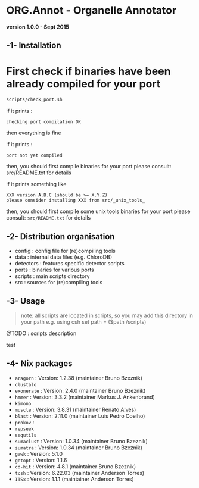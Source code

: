 # ORG.Annot - Organelle Annotator

**version 1.0.0 - Sept 2015**

## -1- Installation

# First check if binaries have been already compiled for your port

```bash
scripts/check_port.sh
```

if it prints :

```
checking port compilation OK
```

then everything is fine

if it prints :

```
port not yet compiled
```

then, you should first compile binaries for your port
please consult: src/README.txt for details

if it prints something like

```
XXX version A.B.C (should be >= X.Y.Z)
please consider installing XXX from src/_unix_tools_
```

then, you should first compile some unix tools binaries for your port
please consult: `src/README.txt` for details

## -2- Distribution organisation


- config    :  config file for (re)compiling tools
- data      :  internal data files (e.g. ChloroDB)
- detectors :  features specific detector scripts
- ports     :  binaries for various ports
- scripts   :  main scripts directory
- src       :  sources for (re)compiling tools

## -3- Usage


> note: all scripts are located in scripts, so you may add
>       this directory in your path
>       e.g. using csh 
>       set path = ($path <ROOTDIR>/scripts)

@TODO : scripts description

test

## -4- Nix packages

- `aragorn` : Version: 1.2.38 (maintainer Bruno Bzeznik)
- `clustalo`
- `exonerate` : Version: 2.4.0 (maintainer Bruno Bzeznik)
- `hmmer` : Version: 3.3.2 (maintainer Markus J. Ankenbrand)
- `kimono`
- `muscle` : Version: 3.8.31 (maintainer Renato Alves)
- `blast` : Version: 2.11.0 (maintainer Luis Pedro Coelho)
- `prokov` :
- `repseek`
- `sequtils`
- `sumaclust` : Version: 1.0.34 (maintainer Bruno Bzeznik)
- `sumatra` : Version: 1.0.34 (maintainer Bruno Bzeznik)
- `gawk` : Version: 5.1.0
- `getopt` : Version: 1.1.6
- `cd-hit` : Version: 4.8.1 (maintainer Bruno Bzeznik)
- `tcsh` : Version: 6.22.03 (maintainer Anderson Torres)
- `ITSx` : Version: 1.1.1 (maintainer Anderson Torres)

